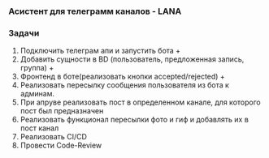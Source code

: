 ### Асистент для телеграмм каналов - LANA
### Задачи
1) Подключить телеграм апи и запустить бота + 
2) Добавить сущности в BD (пользователь, предложенная запись, группа) + 
3) Фронтенд в боте(реализовать кнопки accepted/rejected) + 
4) Реализовать пересылку сообщения пользователя из бота к админам.
5) При апруве реализовать пост в определенном канале, для которого пост был предназначен
6) Реализовать функционал пересылки фото и гиф и добавлять их в пост канал
7) Реализовать CI/CD
8) Провести Code-Review 

